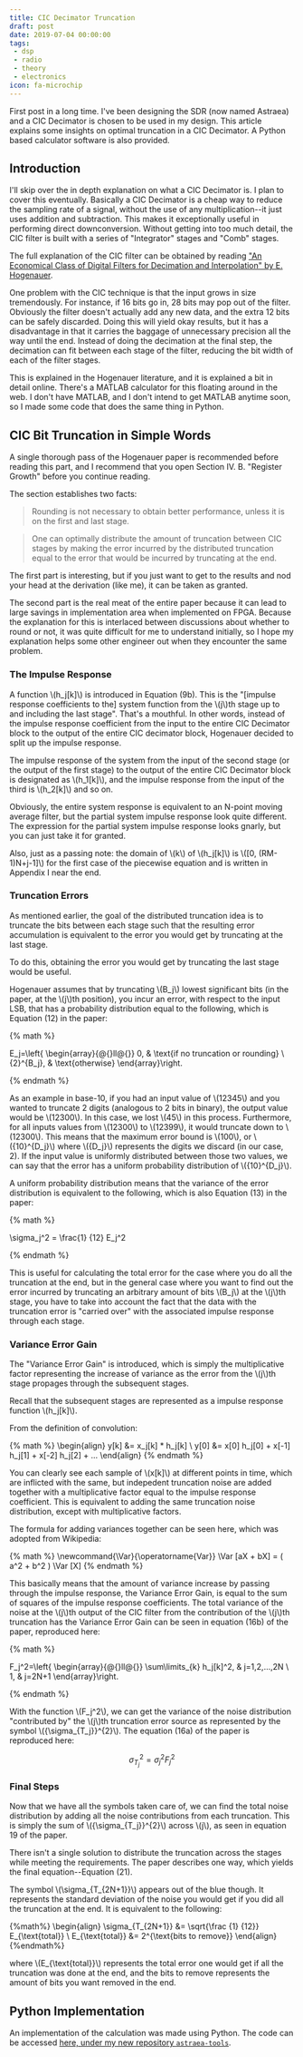 ```yaml
---
title: CIC Decimator Truncation
draft: post
date: 2019-07-04 00:00:00
tags:
 - dsp
 - radio
 - theory
 - electronics
icon: fa-microchip
---
```


First post in a long time. I've been designing the SDR (now named Astraea) and a CIC Decimator is chosen to be used in my design. This article explains some insights on optimal truncation in a CIC Decimator. A Python based calculator software is also provided.

## Introduction

I'll skip over the in depth explanation on what a CIC Decimator is. I plan to cover this eventually. Basically a CIC Decimator is a cheap way to reduce the sampling rate of a signal, without the use of any multiplication--it just uses addition and subtraction. This makes it exceptionally useful in performing direct downconversion. Without getting into too much detail, the CIC filter is built with a series of "Integrator" stages and "Comb" stages.

The full explanation of the CIC filter can be obtained by reading ["An Economical Class of Digital Filters for Decimation and Interpolation" by E. Hogenauer](https://www.researchgate.net/publication/3176890_An_economical_class_of_digital_filters_for_decimation_and_interpolation). 

One problem with the CIC technique is that the input grows in size tremendously. For instance, if 16 bits go in, 28 bits may pop out of the filter. Obviously the filter doesn't actually add any new data, and the extra 12 bits can be safely discarded. Doing this will yield okay results, but it has a disadvantage in that it carries the baggage of unnecessary precision all the way until the end. Instead of doing the decimation at the final step, the decimation can fit between each stage of the filter, reducing the bit width of each of the filter stages. 

This is explained in the Hogenauer literature, and it is explained a bit in detail online. There's a MATLAB calculator for this floating around in the web. I don't have MATLAB, and I don't intend to get MATLAB anytime soon, so I made some code that does the same thing in Python.

## CIC Bit Truncation in Simple Words

A single thorough pass of the Hogenauer paper is recommended before reading this part, and I recommend that you open Section IV. B. "Register Growth" before you continue reading.

The section establishes two facts:

>Rounding is not necessary to obtain better performance, unless it is on the first and last stage.

>One can optimally distribute the amount of truncation between CIC stages by making the error incurred by the distributed truncation equal to the error that would be incurred by truncating at the end.

The first part is interesting, but if you just want to get to the results and nod your head at the derivation (like me), it can be taken as granted.

The second part is the real meat of the entire paper because it can lead to large savings in implementation area when implemented on FPGA. Because the explanation for this is interlaced between discussions about whether to round or not, it was quite difficult for me to understand initially, so I hope my explanation helps some other engineer out when they encounter the same problem.

### The Impulse Response

A function \\(h_j[k]\\) is introduced in Equation (9b). This is the "[impulse response coefficients to the] system function from the \\(j\\)th stage up to and including the last stage". That's a mouthful. In other words, instead of the impulse response coefficient from the input to the entire CIC Decimator block to the output of the entire CIC decimator block, Hogenauer decided to split up the impulse response. 

The impulse response of the system from the input of the second stage (or the output of the first stage) to the output of the entire CIC Decimator block is designated as \\(h_1[k]\\), and the impulse response from the input of the third is \\(h_2[k]\\) and so on.

Obviously, the entire system response is equivalent to an N-point moving average filter, but the partial system impulse response look quite different. The expression for the partial system impulse response looks gnarly, but you can just take it for granted.

Also, just as a passing note: the domain of \\(k\\) of \\(h_j[k]\\) is \\([0, (RM-1)N+j-1]\\) for the first case of the piecewise equation and is written in Appendix I near the end.

### Truncation Errors

As mentioned earlier, the goal of the distributed truncation idea is to truncate the bits between each stage such that the resulting error accumulation is equivalent to the error you would get by truncating at the last stage.

To do this, obtaining the error you would get by truncating the last stage would be useful.

Hogenauer assumes that by truncating \\(B_j\\) lowest significant bits (in the paper, at the \\(j\\)th position), you incur an error, with respect to the input LSB, that has a probability distribution equal to the following, which is Equation (12) in the paper:

{% math %}

E_j=\left\{
  \begin{array}{@{}ll@{}}
    0, & \text{if no truncation or rounding} \\
    {2}^{B_j}, & \text{otherwise}
  \end{array}\right.

{% endmath %}

As an example in base-10, if you had an input value of \\(12345\\) and you wanted to truncate 2 digits (analogous to 2 bits in binary), the output value would be \\(12300\\). In this case, we lost \\(45\\) in this process. Furthermore, for all inputs values from \\(12300\\) to \\(12399\\), it would truncate down to \\(12300\\). This means that the maximum error bound is \\(100\\), or \\({10}^{D_j}\\) where \\({D_j}\\) represents the digits we discard (in our case, 2). If the input value is uniformly distributed between those two values, we can say that the error has a uniform probability distribution of \\({10}^{D_j}\\).

A uniform probability distribution means that the variance of the error distribution is equivalent to the following, which is also Equation (13) in the paper:

{% math %}

\sigma_j^2 = \frac{1} {12} E_j^2

{% endmath %}

This is useful for calculating the total error for the case where you do all the truncation at the end, but in the general case where you want to find out the error incurred by truncating an arbitrary amount of bits \\(B_j\\) at the \\(j\\)th stage, you have to take into account the fact that the data with the truncation error is "carried over" with the associated impulse response through each stage.

### Variance Error Gain

The "Variance Error Gain" is introduced, which is simply the multiplicative factor representing the increase of variance as the error from the \\(j\\)th stage propages through the subsequent stages.

Recall that the subsequent stages are represented as a impulse response function \\(h_j[k]\\). 

From the definition of convolution:

{% math %}
\begin{align}
y[k] &= x_j[k] * h_j[k]
\\
y[0] &= x[0] h_j[0] + x[-1] h_j[1] + x[-2] h_j[2] + ... 
\end{align}
{% endmath %}

You can clearly see each sample of \\(x[k]\\) at different points in time, which are inflicted with the same, but indepedent truncation noise are added together with a multiplicative factor equal to the impulse response coefficient. This is equivalent to adding the same truncation noise distribution, except with multiplicative factors.

The formula for adding variances together can be seen here, which was adopted from Wikipedia:

{% math %}
\newcommand{\Var}{\operatorname{Var}}
\Var [aX + bX] = ( a^2 + b^2 ) \Var [X]
{% endmath %}

This basically means that the amount of variance increase by passing through the impulse response, the Variance Error Gain, is equal to the sum of squares of the impulse response coefficients. The total variance of the noise at the \\(j\\)th output of the CIC filter from the contribution of the \\(j\\)th truncation has the Variance Error Gain can be seen in equation (16b) of the paper, reproduced here:

{% math %}

F_j^2=\left\{
  \begin{array}{@{}ll@{}}
    \sum\limits_{k} h_j[k]^2, & j=1,2,...,2N \\
    1, & j=2N+1
  \end{array}\right.

{% endmath %}
 
With the function \\(F_j^2\\), we can get the variance of the noise distribution "contributed by" the \\(j\\)th truncation error source as represented by the symbol \\({\sigma_{T_j}}^{2}\\). The equation (16a) of the paper is reproduced here:

$$
{\sigma_{T_j}}^{2} = {\sigma_{j}}^{2} F_j^2
$$

### Final Steps

Now that we have all the symbols taken care of, we can find the total noise distribution by adding all the noise contributions from each truncation. This is simply the sum of \\({\sigma_{T_j}}^{2}\\) across \\(j\\), as seen in equation 19 of the paper.

There isn't a single solution to distribute the truncation across the stages while meeting the requirements. The paper describes one way, which yields the final equation--Equation (21).

The symbol \\(\sigma_{T_{2N+1}}\\) appears out of the blue though. It represents the standard deviation of the noise you would get if you did all the truncation at the end. It is equivalent to the following:

{%math%}
\begin{align}
\sigma_{T_{2N+1}} &= \sqrt{\frac {1} {12}} E_{\text{total}}
\\
E_{\text{total}} &= 2^{\text{bits to remove}}
\end{align}
{%endmath%}

where \\(E_{\text{total}}\\) represents the total error one would get if all the truncation was done at the end, and the bits to remove represents the amount of bits you want removed in the end.

## Python Implementation

An implementation of the calculation was made using Python. The code can be accessed [here, under my new repository `astraea-tools`](https://github.com/hatsunearu/astraea-tools/blob/master/cic_truncation_calc.py). 